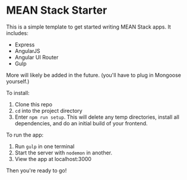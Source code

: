 # MEAN Stack Starter

This is a simple template to get started writing MEAN Stack apps.  It includes:

- Express
- AngularJS
- Angular UI Router
- Gulp

More will likely be added in the future.  (you'll have to plug in Mongoose yourself.)

To install:
1. Clone this repo
2. `cd` into the project directory
3. Enter `npm run setup`.  This will delete any temp directories, install all dependencies, and do an initial build of your frontend.

To run the app:
1. Run `gulp` in one terminal
2. Start the server with `nodemon` in another.
3. View the app at localhost:3000

Then you're ready to go!
